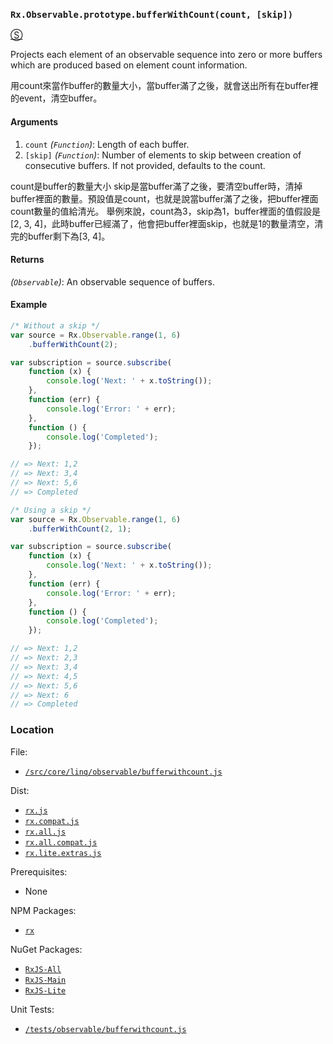 ### `Rx.Observable.prototype.bufferWithCount(count, [skip])`
[&#x24C8;](https://github.com/Reactive-Extensions/RxJS/blob/master/src/core/linq/observable/bufferwithcount.js)

Projects each element of an observable sequence into zero or more buffers which are produced based on element count information.

用count來當作buffer的數量大小，當buffer滿了之後，就會送出所有在buffer裡的event，清空buffer。

#### Arguments
1. `count` *(`Function`)*: Length of each buffer.
2. `[skip]` *(`Function`)*: Number of elements to skip between creation of consecutive buffers. If not provided, defaults to the count.

count是buffer的數量大小
skip是當buffer滿了之後，要清空buffer時，清掉buffer裡面的數量。預設值是count，也就是說當buffer滿了之後，把buffer裡面count數量的值給清光。
舉例來說，count為3，skip為1，buffer裡面的值假設是[2, 3, 4]，此時buffer已經滿了，他會把buffer裡面skip，也就是1的數量清空，清完的buffer剩下為[3, 4]。

#### Returns
*(`Observable`)*: An observable sequence of buffers.

#### Example
```js
/* Without a skip */
var source = Rx.Observable.range(1, 6)
    .bufferWithCount(2);

var subscription = source.subscribe(
    function (x) {
        console.log('Next: ' + x.toString());
    },
    function (err) {
        console.log('Error: ' + err);
    },
    function () {
        console.log('Completed');
    });

// => Next: 1,2
// => Next: 3,4
// => Next: 5,6
// => Completed

/* Using a skip */
var source = Rx.Observable.range(1, 6)
    .bufferWithCount(2, 1);

var subscription = source.subscribe(
    function (x) {
        console.log('Next: ' + x.toString());
    },
    function (err) {
        console.log('Error: ' + err);
    },
    function () {
        console.log('Completed');
    });

// => Next: 1,2
// => Next: 2,3
// => Next: 3,4
// => Next: 4,5
// => Next: 5,6
// => Next: 6
// => Completed
```
### Location

File:
- [`/src/core/linq/observable/bufferwithcount.js`](https://github.com/Reactive-Extensions/RxJS/blob/master/src/core/linq/observable/bufferwithcount.js)

Dist:
- [`rx.js`](https://github.com/Reactive-Extensions/RxJS/blob/master/dist/rx.js)
- [`rx.compat.js`](https://github.com/Reactive-Extensions/RxJS/blob/master/dist/rx.compat.js)
- [`rx.all.js`](https://github.com/Reactive-Extensions/RxJS/blob/master/dist/rx.all.js)
- [`rx.all.compat.js`](https://github.com/Reactive-Extensions/RxJS/blob/master/dist/rx.all.compat.js)
- [`rx.lite.extras.js`](https://github.com/Reactive-Extensions/RxJS/blob/master/dist/rx.lite.extras.js)

Prerequisites:
- None

NPM Packages:
- [`rx`](https://www.npmjs.org/package/rx)

NuGet Packages:
- [`RxJS-All`](http://www.nuget.org/packages/RxJS-All/)
- [`RxJS-Main`](http://www.nuget.org/packages/RxJS-Main/)
- [`RxJS-Lite`](http://www.nuget.org/packages/RxJS-Lite/)

Unit Tests:
- [`/tests/observable/bufferwithcount.js`](https://github.com/Reactive-Extensions/RxJS/blob/master/tests/observable/bufferwithcount.js)
